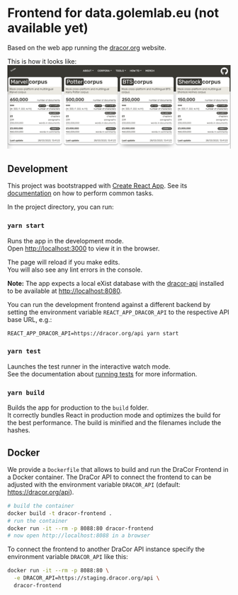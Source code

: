 # Frontend for data.golemlab.eu (not available yet)

Based on the web app running the [dracor.org](https://dracor.org) website.

This is how it looks like:
![GOLEM web frontend](GOLEM_dracor_mock_frontend.png)

## Development

This project was bootstrapped with [Create React App](https://github.com/facebook/create-react-app). See its
[documentation](https://facebook.github.io/create-react-app/docs/documentation-intro) on how to perform common tasks.

In the project directory, you can run:

### `yarn start`

Runs the app in the development mode.<br>
Open [http://localhost:3000](http://localhost:3000) to view it in the browser.

The page will reload if you make edits.<br>
You will also see any lint errors in the console.

**Note:** The app expects a local eXist database with the
[dracor-api](https://github.com/dracor-org/dracor-api) installed to be
available at [http://localhost:8080](http://localhost:8080).

You can run the development frontend against a different backend by setting the
environment variable `REACT_APP_DRACOR_API` to the respective API base URL,
e.g.:

```
REACT_APP_DRACOR_API=https://dracor.org/api yarn start
```


### `yarn test`

Launches the test runner in the interactive watch mode.<br>
See the documentation about [running tests](https://github.com/facebookincubator/create-react-app/blob/master/packages/react-scripts/template/README.md#running-tests) for more information.

### `yarn build`

Builds the app for production to the `build` folder.<br>
It correctly bundles React in production mode and optimizes the build for the
best performance. The build is minified and the filenames include the hashes.

## Docker

We provide a `Dockerfile` that allows to build and run the DraCor Frontend in a
Docker container. The DraCor API to connect the frontend to can be adjusted with
the environment variable `DRACOR_API` (default: https://dracor.org/api).

```sh
# build the container
docker build -t dracor-frontend .
# run the container
docker run -it --rm -p 8088:80 dracor-frontend
# now open http://localhost:8088 in a browser
```

To connect the frontend to another DraCor API instance specify the environment
variable `DRACOR_API` like this:

```sh
docker run -it --rm -p 8088:80 \
  -e DRACOR_API=https://staging.dracor.org/api \
  dracor-frontend
```
